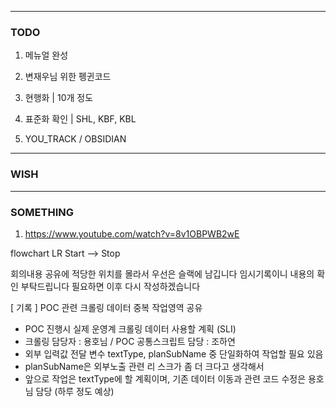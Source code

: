 
---
### TODO 

1. 메뉴얼 완성

2. 변재우님 위한 펭귄코드

4. 현행화 | 10개 정도 

5. 표준화 확인 | SHL, KBF, KBL

7. YOU_TRACK / OBSIDIAN

---
### WISH

---

### SOMETHING

1. https://www.youtube.com/watch?v=8v1OBPWB2wE

flowchart LR
Start --> Stop


회의내용 공유에 적당한 위치를 몰라서 우선은 슬랙에 남깁니다
임시기록이니 내용의 확인 부탁드립니다
필요하면 이후 다시 작성하겠습니다

\[ 기록 ]
POC 관련 크롤링 데이터 중복 작업영역 공유

- POC 진행시 실제 운영계 크롤링 데이터 사용할 계획 (SLI)
- 크롤링 담당자 : 용호님 / POC 공통스크립트 담당 : 조하연
- 외부 입력값 전달 변수 textType, planSubName 중 단일화하여 작업할 필요 있음
- planSubName은 외부노출 관련 리 스크가 좀 더 크다고 생각해서
 - 앞으로 작업은 textType에 할 계획이며, 기존 데이터 이동과 관련 코드 수정은 용호님 담당
    (하루 정도 예상)                                                             

